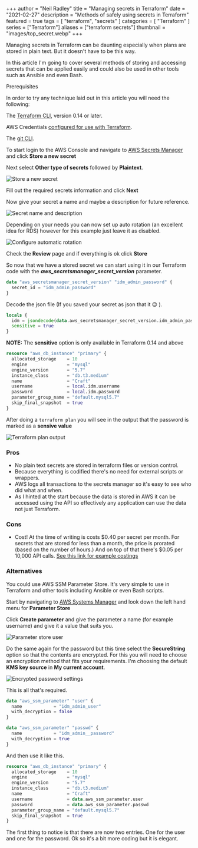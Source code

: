 +++
author = "Neil Radley"
title = "Managing secrets in Terraform"
date = "2021-02-27"
description = "Methods of safely using secrets in Terraform"
featured = true
tags = [
    "terraform",
    "secrets"
]
categories = [
    "Terraform"
]
series = ["Terraform"]
aliases = ["terraform secrets"]
thumbnail = "images/top_secret.webp"
+++

Managing secrets in Terraform can be daunting especially when plans are stored in plain text. But it doesn't have to be this way.
<!--more-->

In this article I'm going to cover several methods of storing and accessing secrets that can be applied easily and could also be used in other tools such as Ansible and even Bash.

Prerequisites

In order to try any technique laid out in this article you will need the following:

The [Terraform CLI](https://learn.hashicorp.com/tutorials/terraform/install-cli), version 0.14 or later.

AWS Credentials [configured for use with Terraform](https://registry.terraform.io/providers/hashicorp/aws/latest/docs#authentication).

The [git CLI](https://git-scm.com/downloads).

To start login to the AWS Console and navigate to [AWS Secrets Manager](https://eu-west-1.console.aws.amazon.com/secretsmanager/home?region=eu-west-1#!/home) and click **Store a new secret**

Next select **Other type of secrets** followed by **Plaintext**.

![Store a new secret](./images/New_Secret.png)

Fill out the required secrets information and click **Next**

Now give your secret a name and maybe a description for future reference.

![Secret name and description](./images/secret_name_and_description.png)

Depending on your needs you can now set up auto rotation (an excellent idea for RDS) however for this example just leave it as disabled.

![Configure automatic rotation](./images/secret_rotation.png)

Check the **Review** page and if everything is ok click **Store**

So now that we have a stored secret we can start using it in our Terraform code with the ***aws_secretsmanager_secret_version*** parameter.


```terraform
data "aws_secretsmanager_secret_version" "idm_admin_password" {
  secret_id = "idm_admin_password"
}
```

Decode the json file (If you saved your secret as json that it :wink: ).

```terraform
locals {
  idm = jsondecode(data.aws_secretsmanager_secret_version.idm_admin_password.secret_string)
  sensitive = true
}
```

**NOTE:** The **sensitive** option is only available in Terraform 0.14 and above

```terraform
resource "aws_db_instance" "primary" {
  allocated_storage    = 10
  engine               = "mysql"
  engine_version       = "5.7"
  instance_class       = "db.t3.medium"
  name                 = "Craft"
  username             = local.idm.username
  password             = local.idm.password
  parameter_group_name = "default.mysql5.7"
  skip_final_snapshot  = true
}
```

After doing a `terraform plan` you will see in the output that the password is marked as a **sensive value**

![Terraform plan output](./images/sensitive.png)

### Pros

* No plain text secrets are stored in terraform files or version control.
* Because everything is codified there's no need for external scripts or wrappers.
* AWS logs all transactions to the secrets manager so it's easy to see who did what and when.
* As I hinted at the start because the data is stored in AWS it can be accessed using the API so effectively any application can use the data not just Terraform.

### Cons
* Cost! At the time of writing is costs $0.40 per secret per month. For secrets that are stored for less than a month, the price is prorated (based on the number of hours.) And on top of that there's $0.05 per 10,000 API calls. [See this link for example costings](https://aws.amazon.com/secrets-manager/pricing/)


### Alternatives

You could use AWS SSM Parameter Store. It's very simple to use in Terraform and other tools including Ansible or even Bash scripts.

Start by navigating to [AWS Systems Manager](https://eu-west-1.console.aws.amazon.com/systems-manager/home?region=eu-west-1#) and look down the left hand menu for **Parameter Store**

Click **Create parameter** and give the parameter a name (for example username) and give it a value that suits you.

![Parameter store user](./images/parameter_store_username.png)

Do the same again for the password but this time select the **SecureString** option so that the contents are encrypted. For this you will need to choose an encryption method that fits your requirements. I'm choosing the default **KMS key source** in **My current account**.

![Encrypted password settings](./images/encrypted_ssm_password.png)


This is all that's required.

```terraform
data "aws_ssm_parameter" "user" {
  name            = "idm_admin_user"
  with_decryption = false
}

data "aws_ssm_parameter" "passwd" {
  name            = "idm_admin__password"
  with_decryption = true
}
```

And then use it like this.

```terraform
resource "aws_db_instance" "primary" {
  allocated_storage    = 10
  engine               = "mysql"
  engine_version       = "5.7"
  instance_class       = "db.t3.medium"
  name                 = "Craft"
  username             = data.aws_ssm_parameter.user
  password             = data.aws_ssm_parameter.passwd
  parameter_group_name = "default.mysql5.7"
  skip_final_snapshot  = true
}
```

The first thing to notice is that there are now two entries. One for the user and one for the password. Ok so it's a bit more coding but it is elegant.
